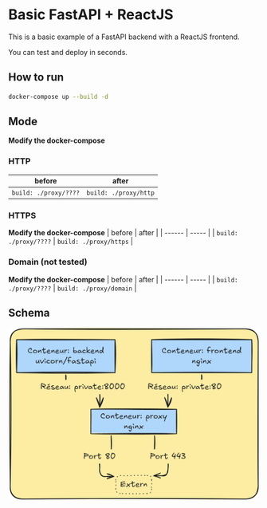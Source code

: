 # Basic FastAPI + ReactJS

This is a basic example of a FastAPI backend with a ReactJS frontend.

You can test and deploy in seconds.

## How to run

```bash
docker-compose up --build -d
```

## Mode

**Modify the docker-compose**

### HTTP

| before | after |
| ------ | ----- |
| ```build: ./proxy/????``` | ```build: ./proxy/http``` |


### HTTPS

**Modify the docker-compose**
| before | after |
| ------ | ----- |
| ```build: ./proxy/????``` | ```build: ./proxy/https``` |


### Domain (not tested)

**Modify the docker-compose**
| before | after |
| ------ | ----- |
| ```build: ./proxy/????``` | ```build: ./proxy/domain``` |


## Schema

![Schema](./schema.png "Schema")









